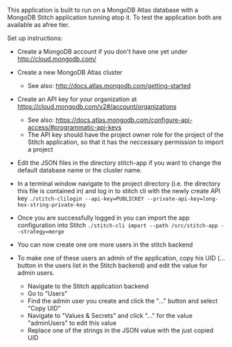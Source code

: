 This application is built to run on a MongoDB Atlas database with
a MongoDB Stitch application tunning atop it.
To test the application both are available as afree tier.

Set up instructions:
* Create a MongoDB account if you don't have one yet under
 http://cloud.mongodb.com/
 
* Create a new MongoDB Atlas cluster
  * See also: http://docs.atlas.mongodb.com/getting-started

* Create an API key for your organization at https://cloud.mongodb.com/v2#/account/organizations
  * See also: https://docs.atlas.mongodb.com/configure-api-access/#programmatic-api-keys 
  * The API key should have the project owner role for the project of the Stitch application,
  so that it has the neccessary permission to import a project

* Edit the JSON files in the directory stitch-app if you want to change the default database name
  or the cluster name. 
  
* In a terminal window navigate to the project directory (i.e. the directory this file is contained in) 
 and log in to stitch cli with the newly create API key
 ```./stitch-clilogin --api-key=PUBLICKEY --private-api-key=long-hex-string-private-key``` 
 
* Once you are successfully logged in you can import the app configuration into Stitch 
 ```./stitch-cli import --path /src/stitch-app --strategy=merge```
 
* You can now create one ore more users in the stitch backend

* To make one of these users an admin of the application, copy his UID (... button in the users list
 in the Stitch backend) and edit the value for admin users.
  * Navigate to the Stitch application backend
  * Go to "Users"
  * Find the admin user you create and click the "..." button and select "Copy UID"
  * Navigate to "Values & Secrets" and click "..." for the value "adminUsers" to edit this value
  * Replace one of the strings in the JSON value with the just copied UID